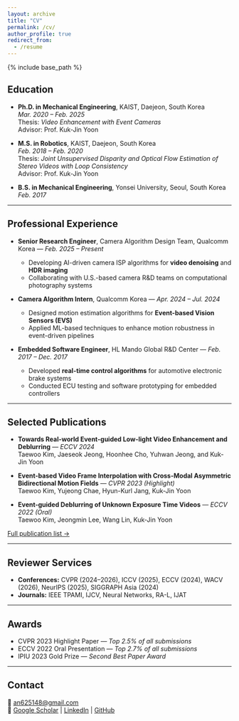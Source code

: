 ```yaml
---
layout: archive
title: "CV"
permalink: /cv/
author_profile: true
redirect_from:
  - /resume
---
```


{% include base_path %}

## Education
- **Ph.D. in Mechanical Engineering**, KAIST, Daejeon, South Korea  
  *Mar. 2020 – Feb. 2025*  
  Thesis: *Video Enhancement with Event Cameras*  
  Advisor: Prof. Kuk-Jin Yoon  

- **M.S. in Robotics**, KAIST, Daejeon, South Korea  
  *Feb. 2018 – Feb. 2020*  
  Thesis: *Joint Unsupervised Disparity and Optical Flow Estimation of Stereo Videos with Loop Consistency*  
  Advisor: Prof. Kuk-Jin Yoon  

- **B.S. in Mechanical Engineering**, Yonsei University, Seoul, South Korea  
  *Feb. 2017*  

---

## Professional Experience
- **Senior Research Engineer**, Camera Algorithm Design Team, Qualcomm Korea — *Feb. 2025 – Present*  
  - Developing AI-driven camera ISP algorithms for **video denoising** and **HDR imaging**  
  - Collaborating with U.S.-based camera R&D teams on computational photography systems  

- **Camera Algorithm Intern**, Qualcomm Korea — *Apr. 2024 – Jul. 2024*  
  - Designed motion estimation algorithms for **Event-based Vision Sensors (EVS)**  
  - Applied ML-based techniques to enhance motion robustness in event-driven pipelines  

- **Embedded Software Engineer**, HL Mando Global R&D Center — *Feb. 2017 – Dec. 2017*  
  - Developed **real-time control algorithms** for automotive electronic brake systems  
  - Conducted ECU testing and software prototyping for embedded controllers  

---

## Selected Publications
- **Towards Real-world Event-guided Low-light Video Enhancement and Deblurring** — *ECCV 2024*  
  Taewoo Kim, Jaeseok Jeong, Hoonhee Cho, Yuhwan Jeong, and Kuk-Jin Yoon

- **Event-based Video Frame Interpolation with Cross-Modal Asymmetric Bidirectional Motion Fields** — *CVPR 2023 (Highlight)*  
  Taewoo Kim, Yujeong Chae, Hyun-Kurl Jang, Kuk-Jin Yoon  

- **Event-guided Deblurring of Unknown Exposure Time Videos** — *ECCV 2022 (Oral)*  
  Taewoo Kim, Jeongmin Lee, Wang Lin, Kuk-Jin Yoon  

[Full publication list →](/publications)

---

## Reviewer Services
- **Conferences:** CVPR (2024–2026), ICCV (2025), ECCV (2024), WACV (2026), NeurIPS (2025), SIGGRAPH Asia (2024)  
- **Journals:** IEEE TPAMI, IJCV, Neural Networks, RA-L, IJAT  

---

## Awards
- CVPR 2023 Highlight Paper — *Top 2.5% of all submissions*  
- ECCV 2022 Oral Presentation — *Top 2.7% of all submissions*  
- IPIU 2023 Gold Prize — *Second Best Paper Award*  

---

## Contact
📧 an625148@gmail.com  
🔗 [Google Scholar](https://scholar.google.com/citations?user=SzKw5oYAAAAJ) | [LinkedIn](https://linkedin.com/in/taewookim-a85270168) | [GitHub](https://github.com/intelpro)
